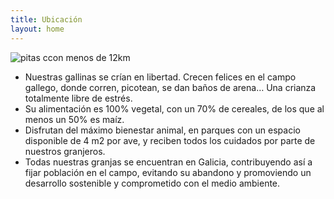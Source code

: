 ```yaml
---
title: Ubicación
layout: home
---
```


![pitas ccon menos de 12km](https://edualimentaria.com/images/huevos/huevos.jpg)

- Nuestras gallinas se crían en libertad. Crecen felices en el campo gallego, donde corren, picotean, se dan baños de arena… Una crianza totalmente libre de estrés.
- Su alimentación es 100% vegetal, con un 70% de cereales, de los que al menos un 50% es maíz.
- Disfrutan del máximo bienestar animal, en parques con un espacio disponible de 4 m2 por ave, y reciben todos los cuidados por parte de nuestros granjeros.
- Todas nuestras granjas se encuentran en Galicia, contribuyendo así a fijar población en el campo, evitando su abandono y promoviendo un desarrollo sostenible y comprometido con el medio ambiente.
